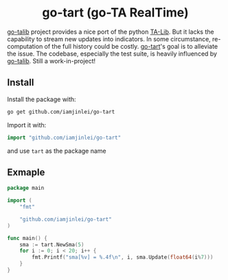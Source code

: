 <h1 align="center">go-tart (go-TA RealTime)</h1>

[go-talib](https://github.com/markcheno/go-talib) project provides a nice port of the python [TA-Lib](http://ta-lib.org/).
But it lacks the capability to stream new updates into indicators.
In some circumstance, re-computation of the full history could be costly.
[go-tart](https://github.com/iamjinlei/go-tart)'s goal is to alleviate the issue.
The codebase, especially the test suite, is heavily influenced by [go-talib](https://github.com/markcheno/go-talib).
Still a work-in-project!

## Install

Install the package with:

```bash
go get github.com/iamjinlei/go-tart
```

Import it with:

```go
import "github.com/iamjinlei/go-tart"
```

and use `tart` as the package name

## Exmaple

```go
package main

import (
	"fmt"

	"github.com/iamjinlei/go-tart"
)

func main() {
	sma := tart.NewSma(5)
	for i := 0; i < 20; i++ {
		fmt.Printf("sma[%v] = %.4f\n", i, sma.Update(float64(i%7)))
	}
}
```
